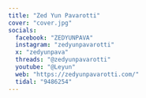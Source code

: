 ```yaml
---
title: "Zed Yun Pavarotti"
cover: "cover.jpg"
socials:
  facebook: "ZEDYUNPAVA"
  instagram: "zedyunpavarotti"
  x: "zedyunpava"
  threads: "@zedyunpavarotti"
  youtube: "@Leyun"
  web: "https://zedyunpavarotti.com/"
  tidal: "9486254"
---
```

